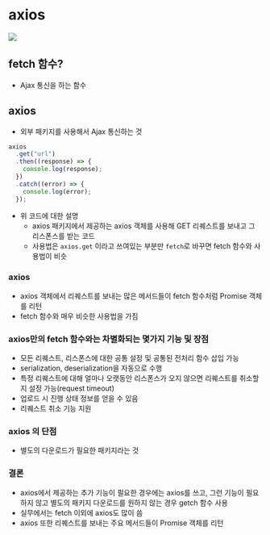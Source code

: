 # axios

<img src="https://img.shields.io/badge/React-0080B9?style=flat&logo=React&logoColor=white"/>

## fetch 함수?

- Ajax 통신을 하는 함수

## axios

- 외부 패키지를 사용해서 Ajax 통신하는 것

```javascript
axios
  .get("url")
  .then((response) => {
    console.log(response);
  })
  .catch((error) => {
    console.log(error);
  });
```

- 위 코드에 대한 설명
  - axios 패키지에서 제공하는 axios 객체를 사용해 GET 리퀘스트를 보내고 그 리스폰스를 받는 코드
  - 사용법은 `axios.get` 이라고 쓰여있는 부분만 `fetch`로 바꾸면 fetch 함수와 사용법이 비슷

### axios

- axios 객체에서 리퀘스트를 보내는 많은 메서드들이 fetch 함수처럼 Promise 객체를 리턴
- fetch 함수와 매우 비슷한 사용법을 가짐

### axios만의 fetch 함수와는 차별화되는 몇가지 기능 및 장점

- 모든 리퀘스트, 리스폰스에 대한 공통 설정 및 공통된 전처리 함수 삽입 가능
- serialization, deserialization을 자동으로 수행
- 특정 리퀘스트에 대해 얼마나 오랫동안 리스폰스가 오지 않으면 리퀘스트를 취소할지 설정 가능(request timeout)
- 업로드 시 진행 상태 정보를 얻을 수 있음
- 리퀘스트 취소 기능 지원

### axios 의 단점

- 별도의 다운로드가 필요한 패키지라는 것

### 결론

- axios에서 제공하는 추가 기능이 필요한 경우에는 axios를 쓰고, 그런 기능이 필요하지 않고 별도의 패키지 다운로드를 원하지 않는 경우 getch 함수 사용
- 실무에서는 fetch 이외에 axios도 많이 씀
- axios 또한 리퀘스트를 보내는 주요 메서드들이 Promise 객체를 리턴
